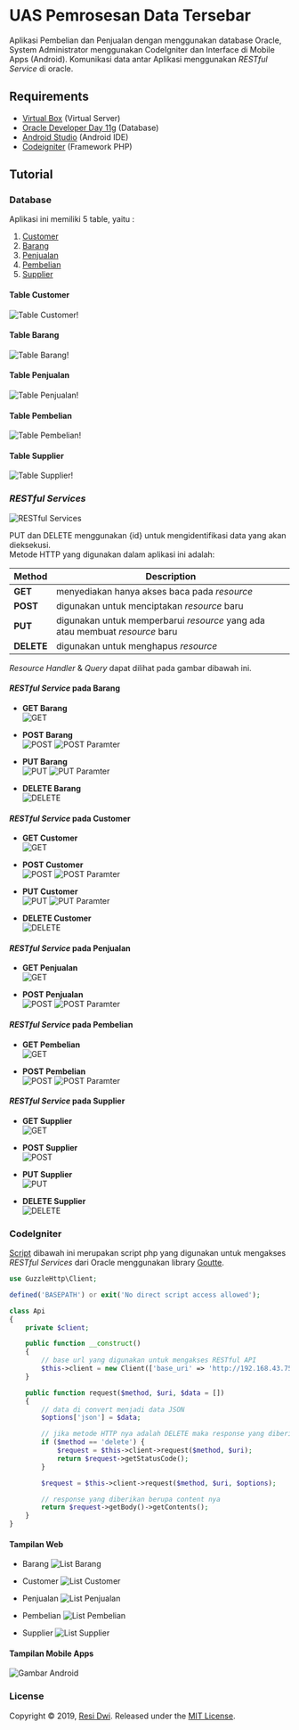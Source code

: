 
# UAS Pemrosesan Data Tersebar

Aplikasi Pembelian dan Penjualan dengan menggunakan database Oracle, System Administrator menggunakan CodeIgniter dan Interface di Mobile Apps (Android). Komunikasi data antar Aplikasi menggunakan *RESTful Service* di oracle.

## Requirements

- [Virtual Box](https://www.virtualbox.org/wiki/Downloads) (Virtual Server)
- [Oracle Developer Day 11g](https://www.oracle.com/technetwork/database/enterprise-edition/databaseappdev-vm-161299.html) (Database)
- [Android Studio](https://developer.android.com/studio) (Android IDE)
- [Codeigniter](https://www.codeigniter.com/) (Framework PHP)

## Tutorial

### Database

Aplikasi ini memiliki 5 table, yaitu :

1. [Customer](#table-customer)
2. [Barang](#table-barang)
3. [Penjualan](#table-penjualan)
4. [Pembelian](#table-pembelian)
5. [Supplier](#table-supplier)

#### Table Customer

![Table Customer!](./gambar/table/table-customer.png "Table Customer")

#### Table Barang

![Table Barang!](./gambar/table/table-barang.png "Table Barang")

#### Table Penjualan

![Table Penjualan!](./gambar/table/table-penjualan.png "Table Penjualan")

#### Table Pembelian

![Table Pembelian!](./gambar/table/table-pembelian.png "Table Pembelian")

#### Table Supplier

![Table Supplier!](./gambar/table/table-supplier.png "Table Supplier")

### *RESTful Services*

![RESTful Services](./gambar/restful-services.png)

PUT dan DELETE menggunakan {id} untuk mengidentifikasi data yang akan dieksekusi.  
Metode HTTP yang digunakan dalam aplikasi ini adalah:

| Method | Description |
| ------ | ------ |
| **GET** | menyediakan hanya akses baca pada _resource_ |
| **POST** | digunakan untuk menciptakan _resource_ baru |
| **PUT** | digunakan untuk memperbarui _resource_ yang ada atau membuat _resource_ baru |
| **DELETE** | digunakan untuk menghapus _resource_ |

*Resource Handler* & *Query* dapat dilihat pada gambar dibawah ini.

#### *RESTful Service* pada Barang

- **GET Barang**  
![GET](./gambar/restful-service/barang/get.png)

- **POST Barang**  
![POST](./gambar/restful-service/barang/post.png)
![POST Paramter](./gambar/restful-service/barang/post-parameters.png)

- **PUT Barang**  
![PUT](./gambar/restful-service/barang/put.png)
![PUT Paramter](./gambar/restful-service/barang/put-parameters.png)

- **DELETE Barang**  
![DELETE](./gambar/restful-service/barang/delete.png)


#### *RESTful Service* pada Customer

- **GET Customer**  
![GET](./gambar/restful-service/customer/get.png)

- **POST Customer**  
![POST](./gambar/restful-service/customer/post.png)
![POST Paramter](./gambar/restful-service/customer/post-parameters.png)

- **PUT Customer**  
![PUT](./gambar/restful-service/customer/put.png)
![PUT Paramter](./gambar/restful-service/customer/put-parameters.png)

- **DELETE Customer**  
![DELETE](./gambar/restful-service/customer/delete.png)

#### *RESTful Service* pada Penjualan

- **GET Penjualan**  
![GET](./gambar/restful-service/penjualan/get.png)

- **POST Penjualan**  
![POST](./gambar/restful-service/penjualan/post.png)
![POST Paramter](./gambar/restful-service/penjualan/post-parameters.png)

#### *RESTful Service* pada Pembelian

- **GET Pembelian**  
![GET](./gambar/restful-service/pembelian/get.png)

- **POST Pembelian**  
![POST](./gambar/restful-service/pembelian/post.png)
![POST Paramter](./gambar/restful-service/pembelian/post-parameters.png)

#### *RESTful Service* pada Supplier

- **GET Supplier**  
![GET](./gambar/restful-service/supplier/get.png)

- **POST Supplier**  
![POST](./gambar/restful-service/supplier/post.png)

- **PUT Supplier**  
![PUT](./gambar/restful-service/supplier/put.png)

- **DELETE Supplier**  
![DELETE](./gambar/restful-service/supplier/delete.png)

### CodeIgniter

[Script](./oracle-uas/application/libraries/Api.php) dibawah ini merupakan script php yang digunakan untuk mengakses *RESTful Services* dari Oracle menggunakan library [Goutte](https://github.com/FriendsOfPHP/Goutte).

```php
use GuzzleHttp\Client;

defined('BASEPATH') or exit('No direct script access allowed');

class Api
{
    private $client;

    public function __construct()
    {
        // base url yang digunakan untuk mengakses RESTful API
        $this->client = new Client(['base_uri' => 'http://192.168.43.75:8888/apex/obe/']);
    }

    public function request($method, $uri, $data = [])
    {
        // data di convert menjadi data JSON
        $options['json'] = $data;

        // jika metode HTTP nya adalah DELETE maka response yang diberikan adalah status code nya
        if ($method == 'delete') {
            $request = $this->client->request($method, $uri);
            return $request->getStatusCode();
        }

        $request = $this->client->request($method, $uri, $options);

        // response yang diberikan berupa content nya
        return $request->getBody()->getContents();
    }
}
```

#### Tampilan Web

- Barang
![List Barang](./gambar/web/barang.png)

- Customer
![List Customer](./gambar/web/customer.png)

- Penjualan
![List Penjualan](./gambar/web/penjualan.png)

- Pembelian
![List Pembelian](./gambar/web/pembelian.png)

- Supplier
![List Supplier](./gambar/web/supplier.png)

#### Tampilan Mobile Apps

![Gambar Android](./gambar/android.jpg)

### License

Copyright © 2019, [Resi Dwi](https://github.com/residwi).
Released under the [MIT License](LICENSE).
